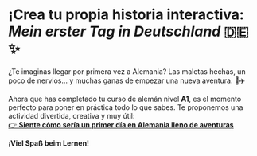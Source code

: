 # ¡Crea tu propia historia interactiva: *Mein erster Tag in Deutschland* 🇩🇪✨

¿Te imaginas llegar por primera vez a Alemania? Las maletas hechas, un poco de nervios... y muchas ganas de empezar una nueva aventura. 🧳✈️

Ahora que has completado tu curso de alemán nivel **A1**, es el momento perfecto para poner en práctica todo lo que sabes. Te proponemos una actividad divertida, creativa y muy útil:  
[👉 **Siente cómo sería un primer día en Alemania lleno de aventuras**](/llegada_berlin.html)



**¡Viel Spaß beim Lernen!**
